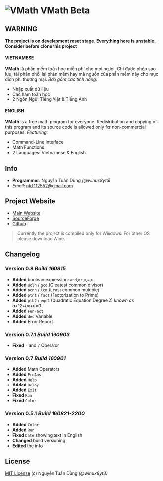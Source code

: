 ![VMath](/logo.ico) VMath Beta
==============================

## WARNING 
**The project is on development reset stage. Everything here is unstable. Consider before clone this project** 

#### VIETNAMESE
**VMath** là phần mềm toán học miễn phí cho mọi người.
Chỉ được phép sao lưu, tái phân phối lại phần mềm hay mã nguồn của phần mềm này cho mục đích phi thương mại.
*Bao gồm các tính năng:*
- Nhập xuất dữ liệu
- Các hàm toán học
- 2 Ngôn Ngữ: Tiếng Việt & Tiếng Anh

#### ENGLISH
**VMath** is a free math program for everyone.
Redistribution and copying of this program and its source code is allowed only for non-commercial purposes.
*Featuring:*
- Command-Line Interface
- Math Functions
- 2 Lauguages: Vietnamese & English

## Info

- **Programmer**: Nguyễn Tuấn Dũng *(@winux8yt3)*
- *Email*: ntd.112552@gmail.com

## Project Website

- [Main Website](https://winux8yt3.github.io/vmath)
- [SourceForge](https://bit.ly/vmath-xplorer)
- [Github](https://bit.ly/vmath-source)

> Currently the project is compiled only for Windows. For other OS please download Wine.

## Changelog

### Version 0.8 *Build 160915*

- **Added** boolean expression: `and`,`or`,`<`,`=`,`>`
- **Added** `ucln` / `gcd` (Greatest common divisor)
- **Added** `bcnn` / `lcm` (Least common multiple)
- **Added** `ptnt` / `fact` (Factorization to Prime)
- **Added** `ptb2` / `eqn2` (Quadratic Equation Degree 2) *known as ax^2+bx+c=0*
- **Added** `FunFact`
- **Added** `dec` Variable
- **Added** Error Report

### Version 0.7.1 *Build 160903*

- **Fixed** `-` and `/` Operator

### Version 0.7 *Build 160901*

- **Added** Math Operators
- **Added** `PreAns`
- **Added** `Help`
- **Added** `Delay`
- **Added** `Exit`
- **Fixed** `Run`
- **Fixed** `Color`

### Version 0.5.1 *Build 160821-2200*

- **Added** `Color`
- **Added** `Run`
- **Fixed** `Date` showing text in English
- **Changed** build versioning
- **Edited** the info

## License
[MIT License](/LICENSE) (c) Nguyễn Tuấn Dũng *(@winux8yt3)*
